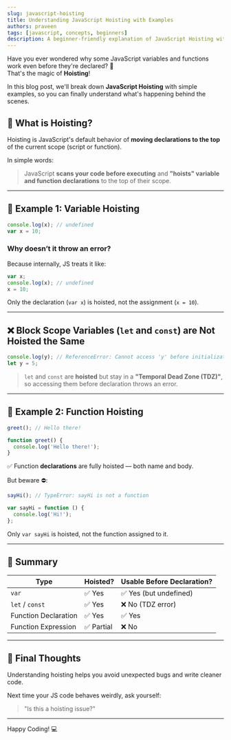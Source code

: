 ```yaml
---
slug: javascript-hoisting
title: Understanding JavaScript Hoisting with Examples
authors: praveen
tags: [javascript, concepts, beginners]
description: A beginner-friendly explanation of JavaScript Hoisting with practical examples.
---
```


Have you ever wondered why some JavaScript variables and functions work even before they're declared? 🤔  
That's the magic of **Hoisting**!

In this blog post, we'll break down **JavaScript Hoisting** with simple examples, so you can finally understand what's happening behind the scenes.

## <!-- truncate -->

## 🚀 What is Hoisting?

Hoisting is JavaScript's default behavior of **moving declarations to the top** of the current scope (script or function).

In simple words:

> JavaScript **scans your code before executing** and **"hoists" variable and function declarations** to the top of their scope.

---

## 🧪 Example 1: Variable Hoisting

```js
console.log(x); // undefined
var x = 10;
```

### Why doesn’t it throw an error?

Because internally, JS treats it like:

```js
var x;
console.log(x); // undefined
x = 10;
```

Only the declaration (`var x`) is hoisted, not the assignment (`x = 10`).

---

## ❌ Block Scope Variables (`let` and `const`) are Not Hoisted the Same

```js
console.log(y); // ReferenceError: Cannot access 'y' before initialization
let y = 5;
```

> `let` and `const` are **hoisted** but stay in a **"Temporal Dead Zone (TDZ)"**, so accessing them before declaration throws an error.

---

## 🧠 Example 2: Function Hoisting

```js
greet(); // Hello there!

function greet() {
  console.log('Hello there!');
}
```

✅ Function **declarations** are fully hoisted — both name and body.

But beware ⛔:

```js
sayHi(); // TypeError: sayHi is not a function

var sayHi = function () {
  console.log('Hi!');
};
```

Only `var sayHi` is hoisted, not the function assigned to it.

---

## 📌 Summary

| Type                 | Hoisted?   | Usable Before Declaration? |
| -------------------- | ---------- | -------------------------- |
| `var`                | ✅ Yes     | ✅ Yes (but undefined)     |
| `let` / `const`      | ✅ Yes     | ❌ No (TDZ error)          |
| Function Declaration | ✅ Yes     | ✅ Yes                     |
| Function Expression  | ✅ Partial | ❌ No                      |

---

## 🎯 Final Thoughts

Understanding hoisting helps you avoid unexpected bugs and write cleaner code.

Next time your JS code behaves weirdly, ask yourself:

> "Is this a hoisting issue?"


---

Happy Coding! 💻

